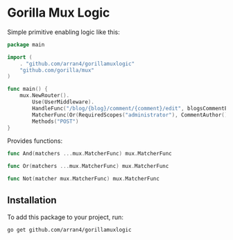 # Gorilla Mux Logic

Simple primitive enabling logic like this:

```go
package main

import (
	. "github.com/arran4/gorillamuxlogic"
	"github.com/gorilla/mux"
)

func main() {
	mux.NewRouter().
		Use(UserMiddleware).
		HandleFunc("/blog/{blog}/comment/{comment}/edit", blogsCommentEditPage).
		MatcherFunc(Or(RequiredScopes("administrator"), CommentAuthor())).
		Methods("POST")
}
```

Provides functions:
```go
func And(matchers ...mux.MatcherFunc) mux.MatcherFunc

func Or(matchers ...mux.MatcherFunc) mux.MatcherFunc

func Not(matcher mux.MatcherFunc) mux.MatcherFunc

```

## Installation

To add this package to your project, run:

```
go get github.com/arran4/gorillamuxlogic
```
